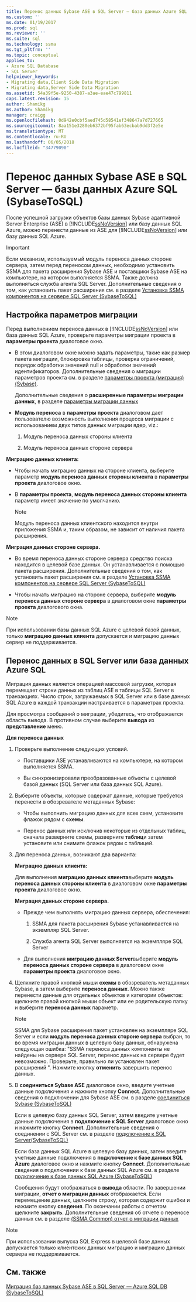 ```yaml
---
title: Перенос данных Sybase ASE в SQL Server — база данных Azure SQL | Документы Microsoft
ms.custom: ''
ms.date: 01/19/2017
ms.prod: sql
ms.reviewer: ''
ms.suite: sql
ms.technology: ssma
ms.tgt_pltfrm: ''
ms.topic: conceptual
applies_to:
- Azure SQL Database
- SQL Server
helpviewer_keywords:
- Migrating data,Client Side Data Migration
- Migrating data,Server Side Data Migration
ms.assetid: 54a39f5e-9250-4387-a3ae-eae47c799811
caps.latest.revision: 15
author: Shamikg
ms.author: Shamikg
manager: craigg
ms.openlocfilehash: 0d942e0cbf5aed745d58541ef348647a7d727665
ms.sourcegitcommit: 8aa151e3280eb6372bf95fab63ecbab9dd3f2e5e
ms.translationtype: MT
ms.contentlocale: ru-RU
ms.lasthandoff: 06/05/2018
ms.locfileid: "34779090"
---
```

# <a name="migrating-sybase-ase-data-into-sql-server---azure-sql-db--sybasetosql"></a>Перенос данных Sybase ASE в SQL Server — базы данных Azure SQL (SybaseToSQL)
После успешной загрузки объектов базы данных Sybase адаптивной Server Enterprise (ASE) в [!INCLUDE[ssNoVersion](../../includes/ssnoversion_md.md)] или базу данных SQL Azure, можно перенести данные из ASE для [!INCLUDE[ssNoVersion](../../includes/ssnoversion_md.md)] или базу данных SQL Azure.  
  
> [!IMPORTANT]  
> Если механизм, используемый модуль переноса данных стороне сервера, затем перед переносом данных, необходимо установить SSMA для пакета расширения Sybase ASE и поставщики Sybase ASE на компьютере, на котором выполняется SSMA. Также должна выполняться служба агента SQL Server. Дополнительные сведения о том, как установить пакет расширения см. в разделе [Установка SSMA компонентов на сервере SQL Server (SybaseToSQL)](http://msdn.microsoft.com/en-us/5ad9e12c-2cdb-4dd2-8703-05a23242d19d)  
  
## <a name="setting-migration-options"></a>Настройка параметров миграции  
Перед выполнением переноса данных в [!INCLUDE[ssNoVersion](../../includes/ssnoversion_md.md)] или база данных SQL Azure, проверьте параметры миграции проекта в **параметры проекта** диалоговое окно.  
  
-   В этом диалоговом окне можно задать параметры, такие как размер пакета миграции, блокировка таблицы, проверка ограничений, порядок обработки значений null и обработки значений идентификаторов. Дополнительные сведения о миграции параметров проекта см. в разделе [параметры проекта (миграция) (Sybase)](http://msdn.microsoft.com/en-us/82f8857f-7ab1-4738-ab6e-b1e95ea94924).  
  
    Дополнительные сведения о **расширенные параметры миграции данных**, в разделе [параметры миграции данных](http://msdn.microsoft.com/en-us/94d7a083-2dbc-4e3d-94dd-92b7ff9d0c2d)  
  
-   **Модуль переноса** в **параметры проекта** диалоговом дает пользователю возможность выполнения процесса миграции с использованием двух типов данных миграции ядер, viz.:  
  
    1.  Модуль переноса данных стороны клиента  
  
    2.  Модуль переноса данных стороне сервера  
  
**Миграцию данных клиента:**  
  
-   Чтобы начать миграцию данных на стороне клиента, выберите параметр **модуль переноса данных стороны клиента** в **параметры проекта** диалоговое окно.  
  
-   В **параметры проекта**, **модуль переноса данных стороны клиента** параметр имеет значение по умолчанию.  
  
    > [!NOTE]  
    > Модуль переноса данных клиентского находится внутри приложения SSMA и, таким образом, не зависит от наличия пакета расширения.  
  
**Миграция данных стороне сервера.**  
  
-   Во время переноса данных стороне сервера средство поиска находится в целевой базе данных. Он устанавливается с помощью пакета расширения. Дополнительные сведения о том, как установить пакет расширения см. в разделе [Установка SSMA компонентов на сервере SQL Server (SybaseToSQL)](http://msdn.microsoft.com/en-us/5ad9e12c-2cdb-4dd2-8703-05a23242d19d)  
  
-   Чтобы начать миграцию на стороне сервера, выберите **модуль переноса данных стороне сервера** в диалоговом окне **параметры проекта** диалогового окна.  
  
> [!NOTE]  
> При использовании базы данных SQL Azure с целевой базой данных, только **миграцию данных клиента** допускается и миграцию данных сервер не поддерживается.  
  
## <a name="migrating-data-to-sql-server-or-azure-sql-db"></a>Перенос данных в SQL Server или база данных Azure SQL  
Миграция данных является операцией массовой загрузки, которая перемещает строки данных из таблиц ASE в таблицы SQL Server в транзакциях. Число строк, загружаемых в SQL Server или в базе данных SQL Azure в каждой транзакции настраивается в параметрах проекта.  
  
Для просмотра сообщений о миграции, убедитесь, что отображается область вывода. В противном случае выберите **вывода** из **представление** меню.  
  
**Для переноса данных**  
  
1.  Проверьте выполнение следующих условий.  
  
    -   Поставщики ASE устанавливаются на компьютере, на котором выполняется SSMA.  
  
    -   Вы синхронизировали преобразованные объекты с целевой базой данных (SQL Server или база данных SQL Azure).  
  
2.  Выберите объекты, которые содержат данные, которые требуется перенести в обозревателе метаданных Sybase:  
  
    -   Чтобы выполнить миграцию данных для всех схем, установите флажок рядом с **схемы**.  
  
    -   Перенос данных или исключив некоторые из отдельных таблиц, сначала разверните схемы, разверните **таблиц**и затем установите или снимите флажок рядом с таблицей.  
  
3.  Для переноса данных, возникают два варианта:  
  
    **Миграцию данных клиента:**  
  
    Для выполнения **миграцию данных клиента**выберите **модуль переноса данных стороны клиента** в диалоговом окне **параметры проекта** диалоговое окно.  
  
    **Миграция данных стороне сервера.**  
  
    -   Прежде чем выполнять миграцию данных сервера, обеспечения:  
  
        1.  SSMA для пакета расширения Sybase устанавливается на экземпляр SQL Server.  
  
        2.  Служба агента SQL Server выполняется на экземпляре SQL Server  
  
    -   Для выполнения **миграцию данных Server**выберите **модуль переноса данных стороне сервера** в диалоговом окне **параметры проекта** диалоговое окно.  
  
4.  Щелкните правой кнопкой мыши **схемы** в обозреватель метаданных Sybase, а затем выберите **переноса данных**. Можно также перенести данные для отдельных объектов и категории объектов: щелкните правой кнопкой мыши объект или ее родительскую папку и выберите **переноса данных** параметр.  
  
    > [!NOTE]  
    > SSMA для Sybase расширения пакет установлен на экземпляре SQL Server и если **модуль переноса данных стороне сервера** выбран, то во время миграции данных в целевую базу данных, обнаружена следующая ошибка: "SSMA переноса данных компоненты не найдены на сервере SQL Server, перенос данных на сервере будет невозможно. Проверьте, правильно ли установлен пакет расширений ". Нажмите кнопку **отменить** завершить перенос данных.  
  
5.  В **соединиться Sybase ASE** диалоговое окно, введите учетные данные подключения и нажмите кнопку **Connect**. Дополнительные сведения о подключении для Sybase ASE см. в разделе [соединиться Sybase &#40;SybaseToSQL&#41;](../../ssma/sybase/connect-to-sybase-sybasetosql.md)  
  
    Если в целевую базу данных SQL Server, затем введите учетные данные подключения в **подключение к SQL Server** диалоговое окно и нажмите кнопку **Connect**. Дополнительные сведения о соединении с SQL Server см. в разделе [подключение к SQL Server(SybaseToSQL)](http://msdn.microsoft.com/en-us/dd368a1a-45b0-40e9-b4d3-5cdb48c26606)  
  
    Если база данных SQL Azure в целевую базу данных, затем введите учетные данные подключения в **подключение к базе данных SQL Azure** диалоговое окно и нажмите кнопку **Connect**. Дополнительные сведения о подключении к базе данных SQL Azure см. в разделе [подключение к базе данных SQL Azure &#40;SybaseToSQL&#41;](../../ssma/sybase/connecting-to-azure-sql-db-sybasetosql.md)  
  
    Сообщения будут отображаться в **вывода** области. По завершении миграции, **отчет о миграции данных** отображается. Если перемещение данных, щелкните строку, которая содержит ошибки и нажмите кнопку **сведения**. По окончании работы с отчетом щелкните **закрыть**. Дополнительные сведения об отчете о переносе данных см. в разделе [(SSMA Common) отчет о миграции данных](http://msdn.microsoft.com/en-us/bbfb9d88-5a98-4980-8d19-c5d78bd0d241)  
  
> [!NOTE]  
> При использовании выпуска SQL Express в целевой базе данных допускается только клиентских данных миграцию и миграцию данных сервера не поддерживается.  
  
## <a name="see-also"></a>См. также  
[Миграция баз данных Sybase ASE в SQL Server — Azure SQL DB &#40;SybaseToSQL&#41;](../../ssma/sybase/migrating-sybase-ase-databases-to-sql-server-azure-sql-db-sybasetosql.md)  
  
